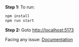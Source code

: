 **Step 1:** To run:

```bash
npm install
npm run start
```

**Step 2:** Goto [http://localhost:5173](http://localhost:5173)

Facing any issue: [Documentation](https://tailwindcss.com/docs/installation/using-postcss)
